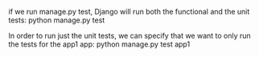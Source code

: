 if we run manage.py test, Django will run both the functional and the unit
tests: python manage.py test

In order to run just the unit tests, we can specify that we want to only run the tests for the app1 app: python manage.py test app1
